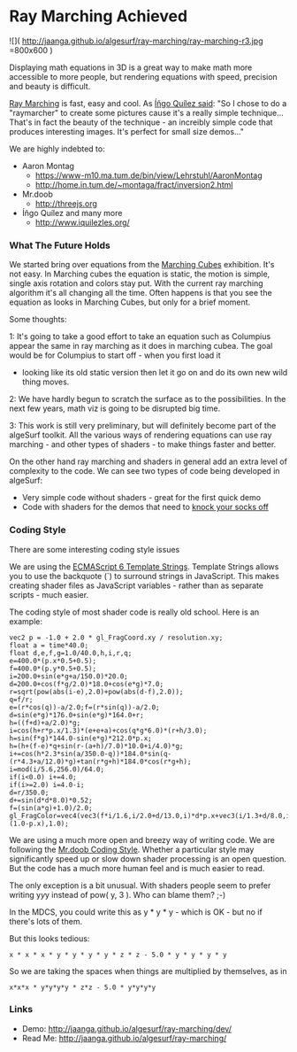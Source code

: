 ﻿Ray Marching Achieved
===
![]( http://jaanga.github.io/algesurf/ray-marching/ray-marching-r3.jpg =800x600 )

Displaying math equations in 3D is a great way to make math more accessible to more people, 
but rendering equations with speed, precision and beauty is difficult.

[Ray Marching]( https://en.wikipedia.org/wiki/Volume_ray_casting ) is fast, easy and cool. As 
[Íñgo Quílez said]( http://www.iquilezles.org/www/articles/terrainmarching/terrainmarching.htm ): "So I chose to do a "raymarcher" to create some pictures cause it's a really simple technique...
That's in fact the beauty of the technique - an increibly simple code that produces interesting images. It's perfect for small size demos..."

We are highly indebted to:

* Aaron Montag
	* <https://www-m10.ma.tum.de/bin/view/Lehrstuhl/AaronMontag>
	* <http://home.in.tum.de/~montaga/fract/inversion2.html>
* Mr.doob
	* <http://threejs.org>
* Íñgo Quílez and many more
	* <http://www.iquilezles.org/>


### What The Future Holds

We started bring over equations from the [Marching Cubes]( http://jaanga.github.io/algesurf/marching-cubes/r3.1/algesurf-marching-cubes-gallery-r3.1.html ) exhibition. It's not easy. 
In Marching cubes the equation is static, the motion is simple, single axis rotation and colors stay put.
With the current ray marching algorithm it's all changing all the time.
Often happens is that you see the equation as looks in Marching Cubes, but only for a brief moment.

Some thoughts:

1: It's going to take a good effort to take an equation such as Columpius appear the same in ray marching as it does in marching cubea.
The goal would be for Columpius to start off - when you first load it 
- looking like its old static version then let it go on and do its own new wild thing moves.


2: We have hardly begun to scratch the surface as to the possibilities. In the next few years, math viz is going to be disrupted big time.


3: This work is still very preliminary, but will definitely become part of the algeSurf toolkit.
All the various ways of rendering equations can use ray marching - and other types of shaders - to make things faster and better.

On the other hand ray marching and shaders in general add an extra level of complexity to the code.
We can see two types of code being developed in algeSurf:

* Very simple code without shaders - great for the first quick demo
* Code with shaders for the demos that need to [knock your socks off]( http://idioms.thefreedictionary.com/knock+socks+off )

 

### Coding Style

There are some interesting coding style issues

We are using the [ECMAScript 6 Template Strings]( https://developer.mozilla.org/en-US/docs/Web/JavaScript/Reference/template_strings ).
Template Strings allows you to use the backquote (`) to surround strings in JavaScript. 
This makes creating shader files as JavaScript variables - rather than as separate scripts - much easier. 

The coding style of most shader code is really old school. Here is an example:

	vec2 p = -1.0 + 2.0 * gl_FragCoord.xy / resolution.xy;
	float a = time*40.0;
	float d,e,f,g=1.0/40.0,h,i,r,q;
	e=400.0*(p.x*0.5+0.5);
	f=400.0*(p.y*0.5+0.5);
	i=200.0+sin(e*g+a/150.0)*20.0;
	d=200.0+cos(f*g/2.0)*18.0+cos(e*g)*7.0;
	r=sqrt(pow(abs(i-e),2.0)+pow(abs(d-f),2.0));
	q=f/r;
	e=(r*cos(q))-a/2.0;f=(r*sin(q))-a/2.0;
	d=sin(e*g)*176.0+sin(e*g)*164.0+r;
	h=((f+d)+a/2.0)*g;
	i=cos(h+r*p.x/1.3)*(e+e+a)+cos(q*g*6.0)*(r+h/3.0);
	h=sin(f*g)*144.0-sin(e*g)*212.0*p.x;
	h=(h+(f-e)*q+sin(r-(a+h)/7.0)*10.0+i/4.0)*g;
	i+=cos(h*2.3*sin(a/350.0-q))*184.0*sin(q-(r*4.3+a/12.0)*g)+tan(r*g+h)*184.0*cos(r*g+h);
	i=mod(i/5.6,256.0)/64.0;
	if(i<0.0) i+=4.0;
	if(i>=2.0) i=4.0-i;
	d=r/350.0;
	d+=sin(d*d*8.0)*0.52;
	f=(sin(a*g)+1.0)/2.0;
	gl_FragColor=vec4(vec3(f*i/1.6,i/2.0+d/13.0,i)*d*p.x+vec3(i/1.3+d/8.0,i/2.0+d/18.0,i)*d*(1.0-p.x),1.0);

We are using a much more open and breezy way of writing code. 
We are following the [Mr.doob Coding Style]( https://github.com/mrdoob/three.js/wiki/Mr.doob's-Code-Style%E2%84%A2 ).
Whether a particular style may significantly speed up or slow down shader processing is an open question. 
But the code has a much more human feel and is much easier to read.

The only exception is a bit unusual. With shaders people seem to prefer writing y*y*y instead of pow( y, 3 ). 
Who can blame them? ;-)

In the MDCS, you could write this as y * y * y - which is OK - but no if there's lots of them.

But this looks tedious:

	x * x * x * y * y * y * y * z * z - 5.0 * y * y * y * y

So we are taking the spaces when things are multiplied by themselves, as in

	x*x*x * y*y*y*y * z*z - 5.0 * y*y*y*y

 




### Links

* Demo: <http://jaanga.github.io/algesurf/ray-marching/dev/>
* Read Me: <http://jaanga.github.io/algesurf/ray-marching/>